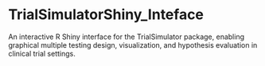 # TrialSimulatorShiny_Inteface
An interactive R Shiny interface for the TrialSimulator package, enabling graphical multiple testing design, visualization, and hypothesis evaluation in clinical trial settings.
